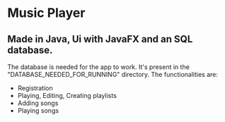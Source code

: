 # Music Player

## Made in Java, Ui with JavaFX and an SQL database.

The database is needed for the app to work. It's present in the "DATABASE_NEEDED_FOR_RUNNING" directory.
The functionalities are:

- Registration
- Playing, Editing, Creating playlists
- Adding songs
- Playing songs
